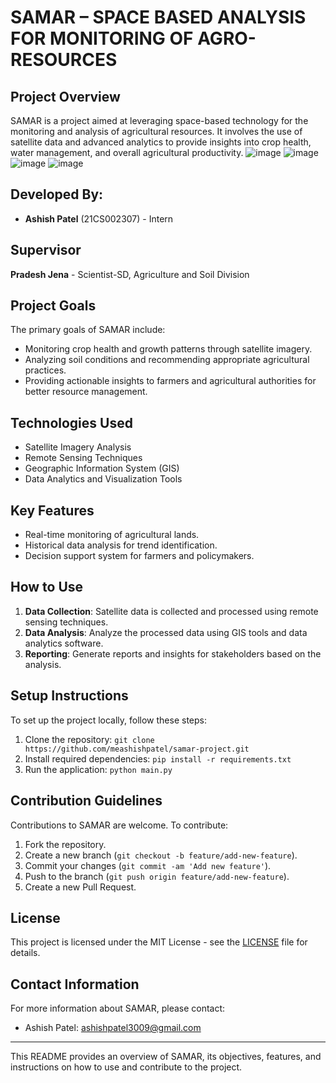 # SAMAR – SPACE BASED ANALYSIS FOR MONITORING OF AGRO-RESOURCES

## Project Overview

SAMAR is a project aimed at leveraging space-based technology for the monitoring and analysis of agricultural resources. It involves the use of satellite data and advanced analytics to provide insights into crop health, water management, and overall agricultural productivity.
![image](https://github.com/user-attachments/assets/e69a0a6f-4e58-4053-9968-e7f6f14813f1)
![image](https://github.com/user-attachments/assets/5c68b9e7-e775-419d-96d3-74f8ccaa9c0f)
![image](https://github.com/user-attachments/assets/39bab2f6-e8d8-47de-bc55-9079ebbdd9f1)
![image](https://github.com/user-attachments/assets/25d82ce8-1258-4c7c-b02a-2d8d7139f60e)

## Developed By: 

- **Ashish Patel** (21CS002307) - Intern
## Supervisor
**Pradesh Jena** - Scientist-SD, Agriculture and Soil Division

## Project Goals

The primary goals of SAMAR include:
- Monitoring crop health and growth patterns through satellite imagery.
- Analyzing soil conditions and recommending appropriate agricultural practices.
- Providing actionable insights to farmers and agricultural authorities for better resource management.

## Technologies Used

- Satellite Imagery Analysis
- Remote Sensing Techniques
- Geographic Information System (GIS)
- Data Analytics and Visualization Tools

## Key Features

- Real-time monitoring of agricultural lands.
- Historical data analysis for trend identification.
- Decision support system for farmers and policymakers.

## How to Use

1. **Data Collection**: Satellite data is collected and processed using remote sensing techniques.
2. **Data Analysis**: Analyze the processed data using GIS tools and data analytics software.
3. **Reporting**: Generate reports and insights for stakeholders based on the analysis.

## Setup Instructions

To set up the project locally, follow these steps:

1. Clone the repository: `git clone https://github.com/meashishpatel/samar-project.git`
2. Install required dependencies: `pip install -r requirements.txt`
3. Run the application: `python main.py`

## Contribution Guidelines

Contributions to SAMAR are welcome. To contribute:

1. Fork the repository.
2. Create a new branch (`git checkout -b feature/add-new-feature`).
3. Commit your changes (`git commit -am 'Add new feature'`).
4. Push to the branch (`git push origin feature/add-new-feature`).
5. Create a new Pull Request.

## License

This project is licensed under the MIT License - see the [LICENSE](LICENSE) file for details.

## Contact Information

For more information about SAMAR, please contact:
- Ashish Patel: ashishpatel3009@gmail.com

---

This README provides an overview of SAMAR, its objectives, features, and instructions on how to use and contribute to the project.
